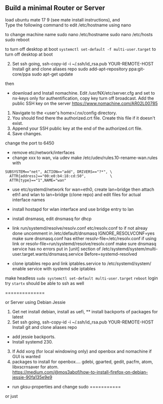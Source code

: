 ## Build a minimal Router or Server

load ubuntu mate 17 9 (see mate install instructions), and  
Type the following command to edit /etc/hostname using nano

to change machine name
sudo nano /etc/hostname
sudo nano /etc/hosts
sudo reboot

to turn off desktop at boot
`systemctl set-default -f multi-user.target`  to turn off desktop at boot

2. Set ssh going,  ssh-copy-id -i ~/.ssh/id_rsa.pub YOUR-REMOTE-HOST
Install git and clone aliases repo
sudo add-apt-repository ppa:git-core/ppa
sudo apt-get update

then

* download and Install nomachine.  Edit /usr/NX/etc/server.cfg and set to nx-keys only for authentification, copy key
turn off broadcast.
Add the public SSH key on the server
https://www.nomachine.com/AR02L00785
1. Navigate to the <user's home>/.nx/config directory.
2. You should find there the authorized.crt file. Create this file if it doesn't exist.
3. Append your SSH public key at the end of the authorized.crt file.
4. Save changes.

change the port to 6450


*  remove etc/network/interfaces
*  change xxx to wan,   via udev
make  /etc/udev/rules.10-rename-wan.rules
with
```
SUBSYSTEM=="net", ACTION=="add", DRIVERS=="?*", \
  ATTR{address}=="00:e0:b4:18:cd:50",           \
  ATTR{type}=="1",NAME="wan"
  ```
*  use etc/systemd/network for wan=eth0, create lan=bridge  then attach eth1 and wlan to lan=bridge  (clone repo)
and edit files for actual interface names
*  install hostapd for wlan interface and use bridge entry to lan
*  install dnsmasq,  edit dnsmasq for dhcp
*  link run/systemd/resolve/resolv.conf  etc/resolv.conf to  if not alreay done
 uncomment in /etc/default/dnsmasq
IGNORE_RESOLVCONF=yes
make sure dnsmasq.conf has either
resolv-file=/etc/resolv.conf
if using link or
resolv-file=run/systemd/resolve/resolv.conf
make sure dnsmasq service has no errors
put in [unit] section of /etc/systemd/system/multi-user.target.wants/dnsmasq.service
Before=systemd-resolved

* clone iptables repo and link iptables.service to /etc/systemd/system/
enable service with systemd
sde iptables   

make headless
`sudo systemctl set-default multi-user.target`
`reboot`
login
try `startx`
should be able to ssh as well



==============

or Server using Debian Jessie

1. Get net install debian, install as uefi, ** install backports of packages for latest
2. Set ssh going,  ssh-copy-id -i ~/.ssh/id_rsa.pub YOUR-REMOTE-HOST
Install git and clone aliases repo
*  add jessie backports.  
*  Install systemd  230.
3. If Add xorg (for local windowing only) and openbox and nomachine if GUI is wanted
4. packages to install for openbox.... gdebi, gparted, gedit, pacfm, atom, libxscrnsaver for atom.  
https://medium.com/@mos3abof/how-to-install-firefox-on-debian-jessie-90fa135e9e9
*  run gksu-properties and change sudo
===========


or just
